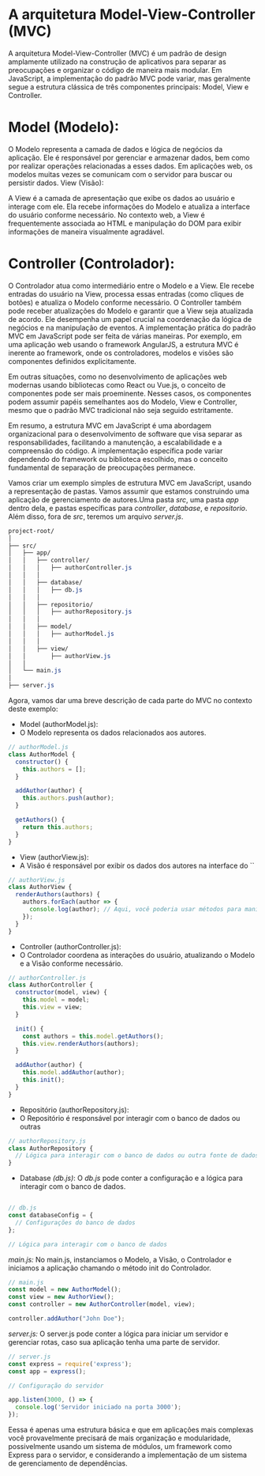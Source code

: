 #  A arquitetura Model-View-Controller (MVC)

A arquitetura Model-View-Controller (MVC) é um padrão de design amplamente utilizado na construção de aplicativos para separar as preocupações e organizar o código de maneira mais modular. Em JavaScript, a implementação do padrão MVC pode variar, mas geralmente segue a estrutura clássica de três componentes principais: Model, View e Controller.

# Model (Modelo):

O Modelo representa a camada de dados e lógica de negócios da aplicação. Ele é responsável por gerenciar e armazenar dados, bem como por realizar operações relacionadas a esses dados. Em aplicações web, os modelos muitas vezes se comunicam com o servidor para buscar ou persistir dados.
View (Visão):

A View é a camada de apresentação que exibe os dados ao usuário e interage com ele. Ela recebe informações do Modelo e atualiza a interface do usuário conforme necessário. No contexto web, a View é frequentemente associada ao HTML e manipulação do DOM para exibir informações de maneira visualmente agradável.

# Controller (Controlador):

O Controlador atua como intermediário entre o Modelo e a View. Ele recebe entradas do usuário na View, processa essas entradas (como cliques de botões) e atualiza o Modelo conforme necessário. O Controller também pode receber atualizações do Modelo e garantir que a View seja atualizada de acordo. Ele desempenha um papel crucial na coordenação da lógica de negócios e na manipulação de eventos.
A implementação prática do padrão MVC em JavaScript pode ser feita de várias maneiras. Por exemplo, em uma aplicação web usando o framework AngularJS, a estrutura MVC é inerente ao framework, onde os controladores, modelos e visões são componentes definidos explicitamente.

Em outras situações, como no desenvolvimento de aplicações web modernas usando bibliotecas como React ou Vue.js, o conceito de componentes pode ser mais proeminente. Nesses casos, os componentes podem assumir papéis semelhantes aos do Modelo, View e Controller, mesmo que o padrão MVC tradicional não seja seguido estritamente.

Em resumo, a estrutura MVC em JavaScript é uma abordagem organizacional para o desenvolvimento de software que visa separar as responsabilidades, facilitando a manutenção, a escalabilidade e a compreensão do código. A implementação específica pode variar dependendo do framework ou biblioteca escolhido, mas o conceito fundamental de separação de preocupações permanece.


Vamos criar um exemplo simples de estrutura MVC em JavaScript, usando a representação de pastas. Vamos assumir que estamos construindo uma aplicação de gerenciamento de autores.Uma pasta *src*, uma pasta *app* dentro dela, e pastas específicas para *controller*, *database*, e *repositorio*. Além disso, fora de *src*, teremos um arquivo *server.js*.

```css
project-root/
│
├── src/
│   ├── app/
│   │   ├── controller/
│   │   │   ├── authorController.js
│   │   │
│   │   ├── database/
│   │   │   ├── db.js
│   │   │
│   │   ├── repositorio/
│   │   │   ├── authorRepository.js
│   │   │
│   │   ├── model/
│   │   │   ├── authorModel.js
│   │   │
│   │   ├── view/
│   │       ├── authorView.js
│   │
│   └── main.js
│
├── server.js
```

Agora, vamos dar uma breve descrição de cada parte do MVC no contexto deste exemplo:

- Model (authorModel.js):
- O Modelo representa os dados relacionados aos autores.
```js
// authorModel.js
class AuthorModel {
  constructor() {
    this.authors = [];
  }

  addAuthor(author) {
    this.authors.push(author);
  }

  getAuthors() {
    return this.authors;
  }
}
```

- View (authorView.js):
- A Visão é responsável por exibir os dados dos autores na interface do ``

```js
// authorView.js
class AuthorView {
  renderAuthors(authors) {
    authors.forEach(author => {
      console.log(author); // Aqui, você poderia usar métodos para manipular o DOM e exibir a lista de autores.
    });
  }
}
```

- Controller (authorController.js):
- O Controlador coordena as interações do usuário, atualizando o Modelo e a Visão conforme necessário.

```js
// authorController.js
class AuthorController {
  constructor(model, view) {
    this.model = model;
    this.view = view;
  }

  init() {
    const authors = this.model.getAuthors();
    this.view.renderAuthors(authors);
  }

  addAuthor(author) {
    this.model.addAuthor(author);
    this.init();
  }
}
``` 

- Repositório (authorRepository.js):
- O Repositório é responsável por interagir com o banco de dados ou outras 
  
```js
// authorRepository.js
class AuthorRepository {
  // Lógica para interagir com o banco de dados ou outra fonte de dados.
}
```
- Database *(db.js)*:
O *db.js* pode conter a configuração e a lógica para interagir com o banco de dados.

```js

// db.js
const databaseConfig = {
  // Configurações do banco de dados
};

// Lógica para interagir com o banco de dados
```
*main.js:*
No main.js, instanciamos o Modelo, a Visão, o Controlador e iniciamos a aplicação chamando o método init do Controlador.

```js
// main.js
const model = new AuthorModel();
const view = new AuthorView();
const controller = new AuthorController(model, view);

controller.addAuthor("John Doe");

```

*server.js:*
O server.js pode conter a lógica para iniciar um servidor e gerenciar rotas, caso sua aplicação tenha uma parte de servidor.

```js
// server.js
const express = require('express');
const app = express();

// Configuração do servidor

app.listen(3000, () => {
  console.log('Servidor iniciado na porta 3000');
});
```
Eessa é apenas uma estrutura básica e que em aplicações mais complexas você provavelmente precisará de mais organização e modularidade, possivelmente usando um sistema de módulos, um framework como Express para o servidor, e considerando a implementação de um sistema de gerenciamento de dependências.

